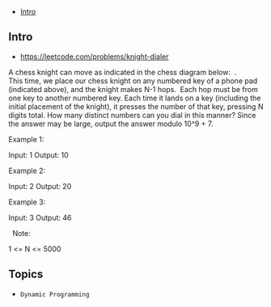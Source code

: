 - [Intro](#intro)

## Intro

- https://leetcode.com/problems/knight-dialer

A chess knight can move as indicated in the chess diagram below:
 .           
 
This time, we place our chess knight on any numbered key of a phone pad (indicated above), and the knight makes N-1 hops.  Each hop must be from one key to another numbered key.
Each time it lands on a key (including the initial placement of the knight), it presses the number of that key, pressing N digits total.
How many distinct numbers can you dial in this manner?
Since the answer may be large, output the answer modulo 10^9 + 7.
 



Example 1:

Input: 1
Output: 10


Example 2:

Input: 2
Output: 20


Example 3:

Input: 3
Output: 46

 
Note:

1 <= N <= 5000






## Topics

- `Dynamic Programming`


